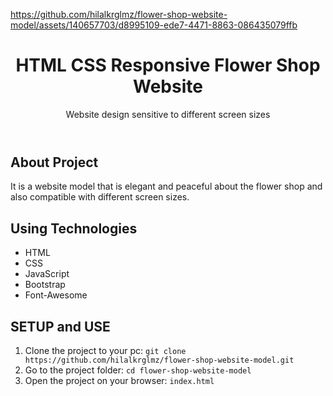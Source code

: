 https://github.com/hilalkrglmz/flower-shop-website-model/assets/140657703/d8995109-ede7-4471-8863-086435079ffb

<!DOCTYPE html>
<html lang="en">
<head>
    <meta charset="UTF-8">
    <meta name="viewport" content="width=device-width, initial-scale=1.0">
   
    
</head>
<body>
    <header>
        <h1>HTML CSS Responsive Flower Shop Website</h1>
        <p>Website design sensitive to different screen sizes</p>
    </header>
    <div class="container">
        <h2>About Project</h2>
        <p>It is a website model that is elegant and peaceful about the flower shop and also compatible with different screen sizes.</p>
        <h2>Using Technologies</h2>
        <ul>
            <li>HTML</li>
            <li>CSS</li>
            <li>JavaScript</li>
          <li>Bootstrap</li>
          <li>Font-Awesome</li>
        </ul>
        <h2>SETUP and USE</h2>
        <ol>
            <li>Clone the project to your pc: <code>git clone https://github.com/hilalkrglmz/flower-shop-website-model.git</code></li>
            <li>Go to the project folder: <code>cd flower-shop-website-model</code></li>
            <li>Open the project on your browser: <code>index.html</code></li>
        </ol>
    </div>
</body>
</html>

